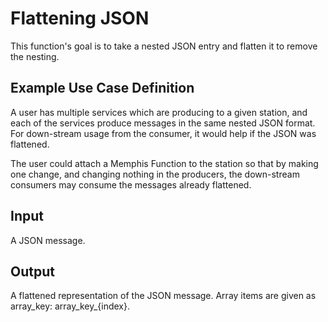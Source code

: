 # Flattening JSON

This function's goal is to take a nested JSON entry and flatten it to remove the nesting.

## Example Use Case Definition

A user has multiple services which are producing to a given station, and each of the services produce messages in the same nested JSON format. For down-stream usage from the consumer, it would help if the JSON was flattened.

The user could attach a Memphis Function to the station so that by making one change, and changing nothing in the producers, the down-stream consumers may consume the messages already flattened.

## Input

A JSON message.

## Output

A flattened representation of the JSON message. Array items are given as array_key: array_key_{index}. 
